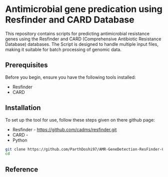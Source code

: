 # Antimicrobial gene predication using Resfinder and CARD Database
This repository contains scripts for predicting antimicrobial resistance genes using the Resfinder and CARD (Comprehensive Antibiotic Resistance Database) databases. The Script is designed to handle multiple input files, making it suitable for batch processing of genomic data.

## Prerequisites
Before you begin, ensure you have the following tools installed:
- Resfinder
- CARD

## Installation
To set up the tool for use, follow these steps given on there github page:
- Resfinder - https://github.com/cadms/resfinder.git
- CARD -
- Python 

```bash
git clone https://github.com/ParthDoshi97/AMR-GeneDetection-ResFinder-CARD.git
cd
```

## Reference 
